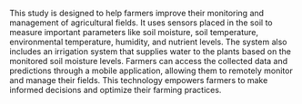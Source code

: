 This study is designed to help farmers improve their monitoring and management of agricultural fields. It uses sensors placed in the soil to measure important parameters like soil moisture, soil temperature, environmental temperature, humidity, and nutrient levels. The system also includes an irrigation system that supplies water to the plants based on the monitored soil moisture levels. Farmers can access the collected data and predictions through a mobile application, allowing them to remotely monitor and manage their fields. This technology empowers farmers to make informed decisions and optimize their farming practices.
